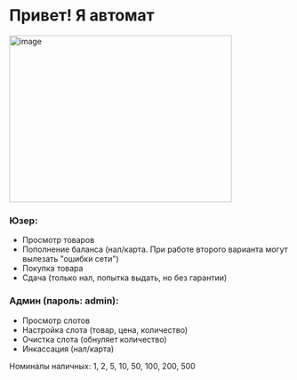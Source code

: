 # Привет! Я автомат

<img width="400" height="300" alt="image" src="https://github.com/user-attachments/assets/3ebc8815-88aa-4c9d-ba56-5fcbe2c1156b" />

### Юзер:
- Просмотр товаров
- Пополнение баланса (нал/карта. При работе второго варианта могут вылезать "ошибки сети")
- Покупка товара
- Сдача (только нал, попытка выдать, но без гарантии)


### Админ (пароль: admin):
- Просмотр слотов
- Настройка слота (товар, цена, количество)
- Очистка слота (обнуляет количество)
- Инкассация (нал/карта)

Номиналы наличных: 1, 2, 5, 10, 50, 100, 200, 500